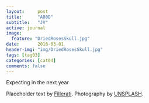 ```yaml
---
layout:     post
title:      "A80D"
subtitle:   "JV"
active: journal
image:
  feature: "DriedRosesSkull.jpg"
date:       2016-03-01 
header-img: "img/DriedRosesSkull.jpg"
tags: [tag03]
categories: [cat04]
comments: false
---
```


<p>Expecting in the next year</p>

<p>Placeholder text by <a href="http://www.fillerati.com/">Fillerati</a>. Photography by <a href="https://unsplash.com">UNSPLASH</a>.</p>
